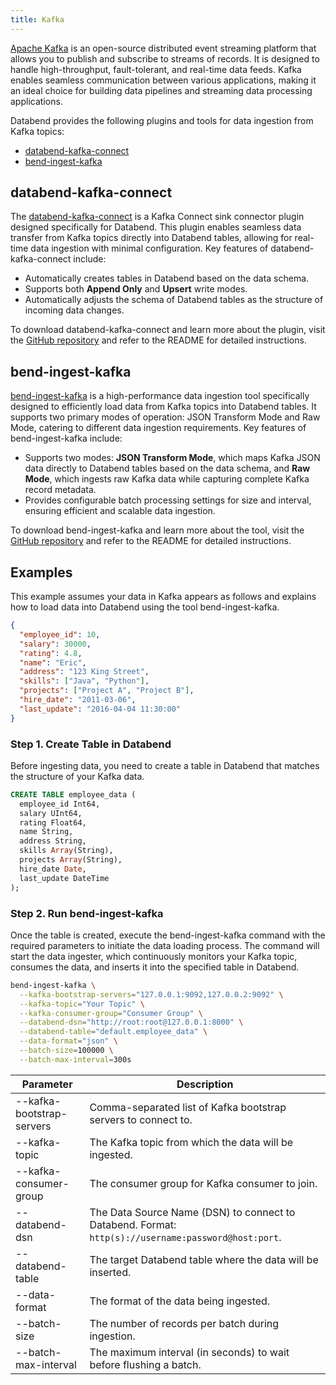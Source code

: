 ```yaml
---
title: Kafka
---
```


[Apache Kafka](https://kafka.apache.org/) is an open-source distributed event streaming platform that allows you to publish and subscribe to streams of records. It is designed to handle high-throughput, fault-tolerant, and real-time data feeds. Kafka enables seamless communication between various applications, making it an ideal choice for building data pipelines and streaming data processing applications.

Databend provides the following plugins and tools for data ingestion from Kafka topics:

- [databend-kafka-connect](#databend-kafka-connect)
- [bend-ingest-kafka](#bend-ingest-kafka)

## databend-kafka-connect

The [databend-kafka-connect](https://github.com/databendcloud/databend-kafka-connect) is a Kafka Connect sink connector plugin designed specifically for Databend. This plugin enables seamless data transfer from Kafka topics directly into Databend tables, allowing for real-time data ingestion with minimal configuration. Key features of databend-kafka-connect include:

- Automatically creates tables in Databend based on the data schema.
- Supports both **Append Only** and **Upsert** write modes.
- Automatically adjusts the schema of Databend tables as the structure of incoming data changes.

To download databend-kafka-connect and learn more about the plugin, visit the [GitHub repository](https://github.com/databendcloud/databend-kafka-connect) and refer to the README for detailed instructions.

## bend-ingest-kafka

[bend-ingest-kafka](https://github.com/databendcloud/bend-ingest-kafka) is a high-performance data ingestion tool specifically designed to efficiently load data from Kafka topics into Databend tables. It supports two primary modes of operation: JSON Transform Mode and Raw Mode, catering to different data ingestion requirements. Key features of bend-ingest-kafka include:

- Supports two modes: **JSON Transform Mode**, which maps Kafka JSON data directly to Databend tables based on the data schema, and **Raw Mode**, which ingests raw Kafka data while capturing complete Kafka record metadata.
- Provides configurable batch processing settings for size and interval, ensuring efficient and scalable data ingestion.

To download bend-ingest-kafka and learn more about the tool, visit the [GitHub repository](https://github.com/databendcloud/bend-ingest-kafka) and refer to the README for detailed instructions.

## Examples

This example assumes your data in Kafka appears as follows and explains how to load data into Databend using the tool bend-ingest-kafka.

```json
{
  "employee_id": 10,
  "salary": 30000,
  "rating": 4.8,
  "name": "Eric",
  "address": "123 King Street",
  "skills": ["Java", "Python"],
  "projects": ["Project A", "Project B"],
  "hire_date": "2011-03-06",
  "last_update": "2016-04-04 11:30:00"
}
```

### Step 1. Create Table in Databend

Before ingesting data, you need to create a table in Databend that matches the structure of your Kafka data.

```sql
CREATE TABLE employee_data (
  employee_id Int64,
  salary UInt64,
  rating Float64,
  name String,
  address String,
  skills Array(String),
  projects Array(String),
  hire_date Date,
  last_update DateTime
);
```

### Step 2. Run bend-ingest-kafka

Once the table is created, execute the bend-ingest-kafka command with the required parameters to initiate the data loading process. The command will start the data ingester, which continuously monitors your Kafka topic, consumes the data, and inserts it into the specified table in Databend.

```bash
bend-ingest-kafka \
  --kafka-bootstrap-servers="127.0.0.1:9092,127.0.0.2:9092" \
  --kafka-topic="Your Topic" \
  --kafka-consumer-group="Consumer Group" \
  --databend-dsn="http://root:root@127.0.0.1:8000" \
  --databend-table="default.employee_data" \
  --data-format="json" \
  --batch-size=100000 \
  --batch-max-interval=300s
```

| Parameter                 	| Description                                                                                         	|
|---------------------------	|-----------------------------------------------------------------------------------------------------	|
| --kafka-bootstrap-servers 	| Comma-separated list of Kafka bootstrap servers to connect to.                                      	|
| --kafka-topic             	| The Kafka topic from which the data will be ingested.                                               	|
| --kafka-consumer-group    	| The consumer group for Kafka consumer to join.                                                      	|
| --databend-dsn            	| The Data Source Name (DSN) to connect to Databend. Format: `http(s)://username:password@host:port`. 	|
| --databend-table          	| The target Databend table where the data will be inserted.                                          	|
| --data-format             	| The format of the data being ingested.                                                              	|
| --batch-size              	| The number of records per batch during ingestion.                                                   	|
| --batch-max-interval      	| The maximum interval (in seconds) to wait before flushing a batch.                                  	|
